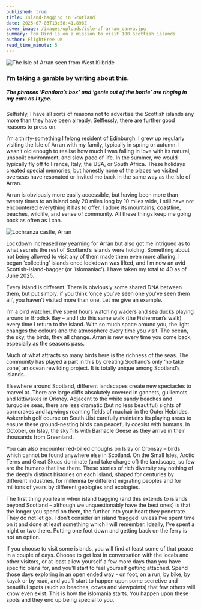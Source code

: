 ```yaml
---
published: true
title: Island-bagging in Scotland
date: 2025-07-03T13:58:41.896Z
cover_image: /images/uploads/isle-of-arran_canva.jpg
summary: Tom Bird is on a mission to visit 100 Scottish islands
author: FlightFree UK
read_time_minute: 5
---
```

![](/images/uploads/isle-of-arran_canva-large.jpg "The Isle of Arran seen from West Kilbride")

### I’m taking a gamble by writing about this. 

##### The phrases ‘Pandora’s box’ and ‘genie out of the bottle’ are ringing in my ears as I type. 

Selfishly, I have all sorts of reasons not to advertise the Scottish islands any more than they have been already. Selflessly, there are further good reasons to press on.

I’m a thirty-something lifelong resident of Edinburgh. I grew up regularly visiting the Isle of Arran with my family, typically in spring or autumn. I wasn’t old enough to realise how much I was falling in love with its natural, unspoilt environment, and slow pace of life. In the summer, we would typically fly off to France, Italy, the USA, or South Africa. These holidays created special memories, but honestly none of the places we visited overseas have resonated or invited me back in the same way as the Isle of Arran. 

Arran is obviously more easily accessible, but having been more than twenty times to an island only 20 miles long by 10 miles wide, I still have not encountered everything it has to offer. I adore its mountains, coastline, beaches, wildlife, and sense of community. All these things keep me going back as often as I can.

![](/images/uploads/lochranza-castle-arran_canva.jpg "Lochranza castle, Arran")

Lockdown increased my yearning for Arran but also got me intrigued as to what secrets the rest of Scotland’s islands were holding. Something about not being allowed to visit any of them made them even more alluring. I began ‘collecting’ islands once lockdown was lifted, and I’m now an avid Scottish-island-bagger (or ‘islomaniac’). I have taken my total to 40 as of June 2025.

Every island is different. There is obviously some shared DNA between them, but put simply: if you think ‘once you’ve seen one you’ve seen them all’, you haven’t visited more than one. Let me give an example.

I’m a bird watcher. I’ve spent hours watching waders and sea ducks playing around in Brodick Bay – and I do this same walk (the Fisherman’s walk) every time I return to the island. With so much space around you, the light changes the colours and the atmosphere every time you visit. The ocean, the sky, the birds, they all change. Arran is new every time you come back, especially as the seasons pass.

Much of what attracts so many birds here is the richness of the seas. The community has played a part in this by creating Scotland’s only ‘no take zone’, an ocean rewilding project. It is totally unique among Scotland’s islands. 

Elsewhere around Scotland, different landscapes create new spectacles to marvel at. There are large cliffs absolutely covered in gannets, guillemots and kittiwakes in Orkney. Adjacent to the white sandy beaches and turquoise seas, there are less dramatic (but no less beautiful) sights of corncrakes and lapwings roaming fields of machair in the Outer Hebrides. Askernish golf course on South Uist carefully maintains its playing areas to ensure these ground-nesting birds can peacefully coexist with humans. In October, on Islay, the sky fills with Barnacle Geese as they arrive in their thousands from Greenland. 

You can also encounter red-billed choughs on Islay or Oronsay – birds which cannot be found anywhere else in Scotland. On the Small Isles, Arctic Terns and Great Skuas dominate (and take charge of) the landscape, so few are the humans that live there. These stories of rich diversity say nothing of the deeply distinct histories on each island, shaped for centuries by different industries, for millennia by different migrating peoples and for millions of years by different geologies and ecologies.

The first thing you learn when island bagging (and this extends to islands beyond Scotland – although we unquestionably have the best ones) is that the longer you spend on them, the further into your heart they penetrate. They do not let go. I don’t consider an island ‘bagged’ unless I’ve spent time on it and done at least something which I will remember. Ideally, I’ve spent a night or two there. Putting one foot down and getting back on the ferry is not an option.

If you choose to visit some islands, you will find at least some of that peace in a
couple of days. Choose to get lost in conversation with the locals and other visitors,
or at least allow yourself a few more days than you have specific plans for, and you’ll
start to feel yourself getting attached. Spend those days exploring in an open ended
way - on foot, on a run, by bike, by kayak or by road, and you’ll start to happen upon
some secretive and beautiful spots (such as beaches, coves and viewpoints) that
few others will know even exist. This is how the islomania starts. You happen upon
these spots and they end up being special to you.